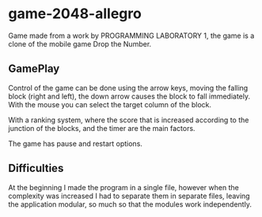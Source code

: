 # game-2048-allegro

Game made from a work by PROGRAMMING LABORATORY 1, the game is a clone of the mobile game Drop the Number.

## GamePlay
Control of the game can be done using the arrow keys, moving the falling block (right and left), the down arrow causes the block to fall immediately. With the mouse you can select the target column of the block.

With a ranking system, where the score that is increased according to the junction of the blocks, and the timer are the main factors.

The game has pause and restart options.

## Difficulties
At the beginning I made the program in a single file, however when the complexity was increased I had to separate them in separate files, leaving the application modular, so much so that the modules work independently.
